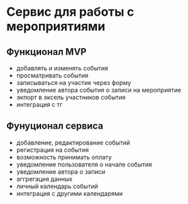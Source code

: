 # Сервис для работы с мероприятиями

## Функционал MVP
- добавлять и изменять события
- просматривать события
- записываться на участие через форму
- уведомление автора события о записи на мероприятие
- экпорт в эксель участников события
- интеграция с тг

## Фунуционал сервиса
- добавление, редактирование событий
- регистрация на события
- возможность принимать оплату
- уведомление пользователя о начале события
- уведомление автора о записи
- аггрегация данных
- личный календарь событий
- интеграция с другими календарями